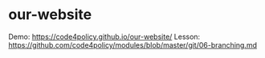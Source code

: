 # our-website

Demo: https://code4policy.github.io/our-website/
Lesson: https://github.com/code4policy/modules/blob/master/git/06-branching.md
